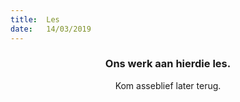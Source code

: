 ```yaml
---
title:  Les
date:   14/03/2019
---
```


### <center>Ons werk aan hierdie les.</center>
<center>Kom asseblief later terug.</center>
